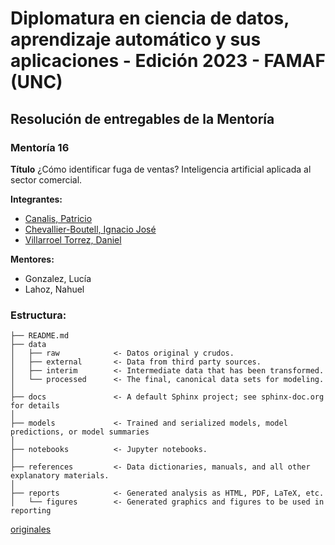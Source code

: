 # **Diplomatura en ciencia de datos, aprendizaje automático y sus aplicaciones - Edición 2023 - FAMAF (UNC)**

## **Resolución de entregables de la Mentoría**

### **Mentoría 16**

**Título**
¿Cómo identificar fuga de ventas? Inteligencia artificial aplicada al sector comercial.

**Integrantes:**
- [Canalis, Patricio](https://github.com/patriciocanalis)
- [Chevallier-Boutell, Ignacio José](https://github.com/Cheva94)
- [Villarroel Torrez, Daniel](https://github.com/dvtorrez42)

**Mentores:**
- Gonzalez, Lucía
- Lahoz, Nahuel

### **Estructura:**

```
├── README.md          
├── data
│   ├── raw            <- Datos original y crudos.
│   ├── external       <- Data from third party sources.
│   ├── interim        <- Intermediate data that has been transformed.
│   └── processed      <- The final, canonical data sets for modeling.
│
├── docs               <- A default Sphinx project; see sphinx-doc.org for details
│
├── models             <- Trained and serialized models, model predictions, or model summaries
│
├── notebooks          <- Jupyter notebooks. 
│
├── references         <- Data dictionaries, manuals, and all other explanatory materials.
│
├── reports            <- Generated analysis as HTML, PDF, LaTeX, etc.
│   └── figures        <- Generated graphics and figures to be used in reporting
```

[originales](https://drive.google.com/file/d/1RASbLWhOXv4Pa2JsbDVuuCAVrjfJWYDO/view?usp=sharing)